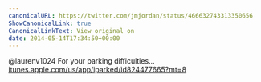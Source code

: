 ```yaml
---
canonicalURL: https://twitter.com/jmjordan/status/466632743313350656
ShowCanonicalLink: true
CanonicalLinkText: View original on
date: 2014-05-14T17:34:50+00:00
---
```

@laurenv1024 For your parking difficulties… [itunes.apple.com/us/app/iparked/id824477665?mt=8](https://itunes.apple.com/us/app/iparked/id824477665?mt=8)